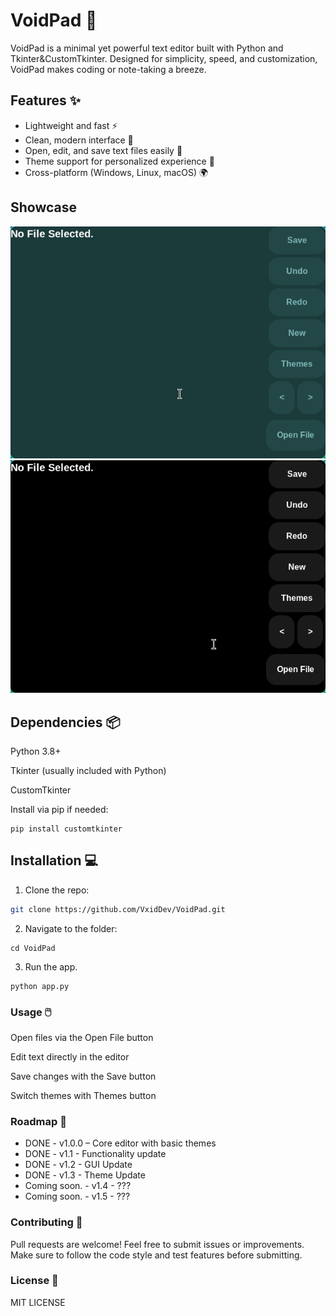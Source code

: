 # VoidPad 🖤

VoidPad is a minimal yet powerful text editor built with Python and Tkinter&CustomTkinter. Designed for simplicity, speed, and customization, VoidPad makes coding or note-taking a breeze.

## Features ✨
- Lightweight and fast ⚡
- Clean, modern interface 🖤
- Open, edit, and save text files easily 📝
- Theme support for personalized experience 🎨
- Cross-platform (Windows, Linux, macOS) 🌍

## Showcase
![VoidPad-Theme-Teal](screenshot-teal.png)
![VoidPad-Theme-Black](screenshot-black.png)

## Dependencies 📦
Python 3.8+

Tkinter (usually included with Python)

CustomTkinter

Install via pip if needed:
```
pip install customtkinter
```
## Installation 💻
1. Clone the repo:  
```bash
git clone https://github.com/VxidDev/VoidPad.git
```
2. Navigate to the folder:
```
cd VoidPad
```
3. Run the app.
```
python app.py
```
### Usage 🖱️

Open files via the Open File button

Edit text directly in the editor

Save changes with the Save button

Switch themes with Themes button

### Roadmap 🚀

- DONE - v1.0.0 – Core editor with basic themes
- DONE - v1.1 - Functionality update
- DONE - v1.2 - GUI Update
- DONE - v1.3 - Theme Update
- Coming soon. - v1.4 - ???
- Coming soon. - v1.5 - ???

### Contributing 🤝

Pull requests are welcome! Feel free to submit issues or improvements.
Make sure to follow the code style and test features before submitting.

### License 📄

MIT LICENSE
